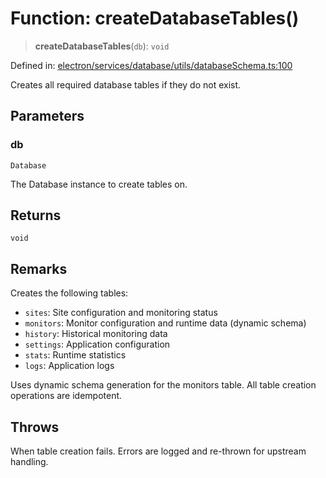 # Function: createDatabaseTables()

> **createDatabaseTables**(`db`): `void`

Defined in: [electron/services/database/utils/databaseSchema.ts:100](https://github.com/Nick2bad4u/Uptime-Watcher/blob/8a1973382d5fe14c52996ecda381894eb7ecd4a6/electron/services/database/utils/databaseSchema.ts#L100)

Creates all required database tables if they do not exist.

## Parameters

### db

`Database`

The Database instance to create tables on.

## Returns

`void`

## Remarks

Creates the following tables:
- `sites`: Site configuration and monitoring status
- `monitors`: Monitor configuration and runtime data (dynamic schema)
- `history`: Historical monitoring data
- `settings`: Application configuration
- `stats`: Runtime statistics
- `logs`: Application logs

Uses dynamic schema generation for the monitors table. All table creation operations are idempotent.

## Throws

When table creation fails. Errors are logged and re-thrown for upstream handling.
